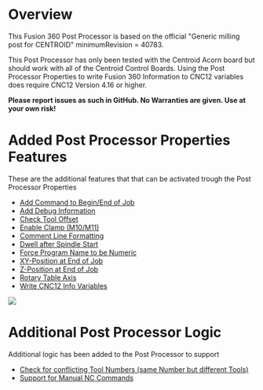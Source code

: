 # Overview
This Fusion 360 Post Processor is based on the official "Generic milling post for CENTROID" minimumRevision = 40783.

This Post Processor has only been tested with the Centroid Acorn board but should work with all of the Centroid Control Boards.
Using the Post Processor Properties to write Fusion 360 Information to CNC12 variables does require CNC12 Version 4.16 or higher.

**Please report issues as such in GitHub. No Warranties are given. Use at your own risk!**

# Added Post Processor Properties Features
These are the additional features that that can be activated trough the Post Processor Properties

* [Add Command to Begin/End of Job](addCommand.md)
* [Add Debug Information](addDebug.md)
* [Check Tool Offset](checkToolOffset.md)
* [Enable Clamp (M10/M11)](enableClamp.md)
* [Comment Line Formatting](commentFormatting.md)
* [Dwell after Spindle Start](dwell.md)
* [Force Program Name to be Numeric](forceNumeric.md)
* [XY-Position at End of Job](xyPosition.md)
* [Z-Position at End of Job](zPosition.md)
* [Rotary Table Axis](rotaryAxis.md)
* [Write CNC12 Info Variables](CNC12.md)

![](/images/pp001.PNG)

# Additional Post Processor Logic
Additional logic has been added to the Post Processor to support

* [Check for conflicting Tool Numbers (same Number but different Tools)](checkDuplicateTools.md)
* [Support for Manual NC Commands](manualNC.md)


